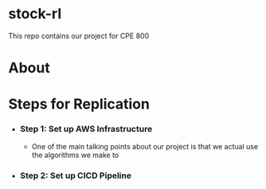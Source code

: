 # stock-rl
This repo contains our project for CPE 800

# About

# Steps for Replication
 - ### Step 1: Set up AWS Infrastructure
    - One of the main talking points about our project is that we actual use the algorithms we make to 
 - ### Step 2: Set up CICD Pipeline
